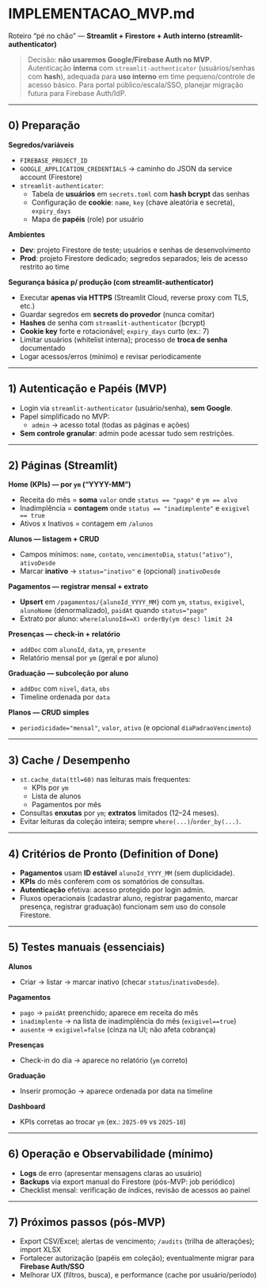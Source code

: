 # IMPLEMENTACAO_MVP.md
Roteiro “pé no chão” — **Streamlit + Firestore + Auth interno (streamlit-authenticator)**

> Decisão: **não usaremos Google/Firebase Auth no MVP**.  
> Autenticação **interna** com `streamlit-authenticator` (usuários/senhas com **hash**), adequada para **uso interno** em time pequeno/controle de acesso básico.
> Para portal público/escala/SSO, planejar migração futura para Firebase Auth/IdP.

---

## 0) Preparação
**Segredos/variáveis**
- `FIREBASE_PROJECT_ID`
- `GOOGLE_APPLICATION_CREDENTIALS` → caminho do JSON da service account (Firestore)
- `streamlit-authenticator`:
  - Tabela de **usuários** em `secrets.toml` com **hash bcrypt** das senhas
  - Configuração de **cookie**: `name`, `key` (chave aleatória e secreta), `expiry_days`
  - Mapa de **papéis** (role) por usuário

**Ambientes**
- **Dev**: projeto Firestore de teste; usuários e senhas de desenvolvimento
- **Prod**: projeto Firestore dedicado; segredos separados; leis de acesso restrito ao time

**Segurança básica p/ produção (com streamlit-authenticator)**
- Executar **apenas via HTTPS** (Streamlit Cloud, reverse proxy com TLS, etc.)
- Guardar segredos em **secrets do provedor** (nunca comitar)
- **Hashes** de senha com `streamlit-authenticator` (bcrypt)
- **Cookie key** forte e rotacionável; `expiry_days` curto (ex.: 7)
- Limitar usuários (whitelist interna); processo de **troca de senha** documentado
- Logar acessos/erros (mínimo) e revisar periodicamente

---

## 1) Autenticação e Papéis (MVP)
- Login via `streamlit-authenticator` (usuário/senha), **sem Google**.
- Papel simplificado no MVP:
  - `admin` → acesso total (todas as páginas e ações)
- **Sem controle granular**: admin pode acessar tudo sem restrições.

---

## 2) Páginas (Streamlit)
**Home (KPIs) — por `ym` (“YYYY-MM”)**
- Receita do mês = **soma** `valor` onde `status == "pago"` e `ym == alvo`
- Inadimplência = **contagem** onde `status == "inadimplente"` e `exigivel == true`
- Ativos x Inativos = contagem em `/alunos`

**Alunos — listagem + CRUD**
- Campos mínimos: `nome`, `contato`, `vencimentoDia`, `status("ativo")`, `ativoDesde`
- Marcar **inativo** → `status="inativo"` e (opcional) `inativoDesde`

**Pagamentos — registrar mensal + extrato**
- **Upsert** em `/pagamentos/{alunoId_YYYY_MM}` com `ym`, `status`, `exigivel`, `alunoNome` (denormalizado), `paidAt` quando `status="pago"`
- Extrato por aluno: `where(alunoId==X) orderBy(ym desc) limit 24`

**Presenças — check-in + relatório**
- `addDoc` com `alunoId`, `data`, `ym`, `presente`
- Relatório mensal por `ym` (geral e por aluno)

**Graduação — subcoleção por aluno**
- `addDoc` com `nivel`, `data`, `obs`
- Timeline ordenada por `data`

**Planos — CRUD simples**
- `periodicidade="mensal"`, `valor`, `ativo` (e opcional `diaPadraoVencimento`)

---

## 3) Cache / Desempenho
- `st.cache_data(ttl=60)` nas leituras mais frequentes:
  - KPIs por `ym`
  - Lista de alunos
  - Pagamentos por mês
- Consultas **enxutas** por `ym`; **extratos** limitados (12–24 meses).
- Evitar leituras da coleção inteira; sempre `where(...)`/`order_by(...)`.

---

## 4) Critérios de Pronto (Definition of Done)
- **Pagamentos** usam **ID estável** `alunoId_YYYY_MM` (sem duplicidade).
- **KPIs** do mês conferem com os somatórios de consultas.
- **Autenticação** efetiva: acesso protegido por login admin.
- Fluxos operacionais (cadastrar aluno, registrar pagamento, marcar presença, registrar graduação) funcionam sem uso do console Firestore.

---

## 5) Testes manuais (essenciais)
**Alunos**
- Criar → listar → marcar inativo (checar `status`/`inativoDesde`).

**Pagamentos**
- `pago` → `paidAt` preenchido; aparece em receita do mês
- `inadimplente` → na lista de inadimplência do mês (`exigivel==true`)
- `ausente` → `exigivel=false` (cinza na UI; não afeta cobrança)

**Presenças**
- Check-in do dia → aparece no relatório (`ym` correto)

**Graduação**
- Inserir promoção → aparece ordenada por data na timeline

**Dashboard**
- KPIs corretas ao trocar `ym` (ex.: `2025-09` vs `2025-10`)

---

## 6) Operação e Observabilidade (mínimo)
- **Logs** de erro (apresentar mensagens claras ao usuário)
- **Backups** via export manual do Firestore (pós-MVP: job periódico)
- Checklist mensal: verificação de índices, revisão de acessos ao painel

---

## 7) Próximos passos (pós-MVP)
- Export CSV/Excel; alertas de vencimento; `/audits` (trilha de alterações); import XLSX
- Fortalecer autorização (papéis em coleção); eventualmente migrar para **Firebase Auth/SSO**
- Melhorar UX (filtros, busca), e performance (cache por usuário/período)